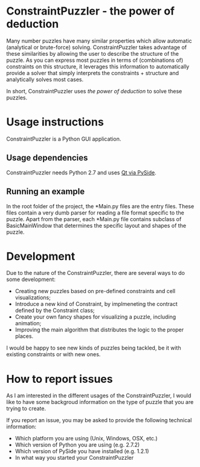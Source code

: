 ConstraintPuzzler - the power of deduction
==========================================

Many number puzzles have many similar properties which allow automatic (analytical or brute-force) solving. ConstraintPuzzler takes advantage of these similarities by allowing the user to describe the structure of the puzzle. As you can express most puzzles in terms of (combinations of) constraints on this structure, it leverages this information to automatically provide a solver that simply interprets the constraints + structure and analytically solves most cases.

In short, ConstraintPuzzler uses _the power of deduction_ to solve these puzzles.

Usage instructions
=================

ConstraintPuzzler is a Python GUI application.

## Usage dependencies
ConstraintPuzzler needs Python 2.7 and uses [Qt via PySide](http://qt-project.org/wiki/Category:LanguageBindings::PySide::Downloads).

## Running an example
In the root folder of the project, the *Main.py files are the entry files. These files contain a very dumb parser for reading a file format specific to the puzzle. Apart from the parser, each *Main.py file contains subclass of BasicMainWindow that determines the specific layout and shapes of the puzzle.

Development
==================
Due to the nature of the ConstraintPuzzler, there are several ways to do some development:
- Creating new puzzles based on pre-defined constraints and cell visualizations;
- Introduce a new kind of Constraint, by implmeneting the contract defined by the Constraint class;
- Create your own fancy shapes for visualizing a puzzle, including animation;
- Improving the main algorithm that distributes the logic to the proper places.

I would be happy to see new kinds of puzzles being tackled, be it with existing constraints or with new ones.

How to report issues
==================
As I am interested in the different usages of the ConstraintPuzzler, I would like to have some backgroud information on the type of puzzle that you are trying to create.

If you report an issue, you may be asked to provide the following technical information:

- Which platform you are using (Unix, Windows, OSX, etc.)
- Which version of Python you are using (e.g. 2.7.2)
- Which version of PySide you have installed (e.g. 1.2.1)
- In what way you started your ConstraintPuzzler

